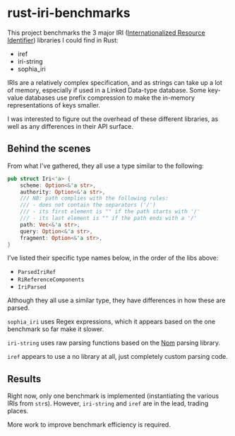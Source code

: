 # rust-iri-benchmarks

This project benchmarks the 3 major IRI ([Internationalized Resource Identifier](https://en.wikipedia.org/wiki/Internationalized_Resource_Identifier)) libraries I could find in Rust:

- iref
- iri-string
- sophia_iri

IRIs are a relatively complex specification, and as strings can take up a lot of memory, especially if used in a Linked Data-type database. Some key-value databases use prefix compression to make the in-memory representations of keys smaller.

I was interested to figure out the overhead of these different libraries, as well as any differences in their API surface.

## Behind the scenes

From what I've gathered, they all use a type similar to the following:

```rust
pub struct Iri<'a> {
    scheme: Option<&'a str>,
    authority: Option<&'a str>,
    /// NB: path complies with the following rules:
    /// - does not contain the separators ('/')
    /// - its first element is "" if the path starts with '/'
    /// - its last element is "" if the path ends with a '/'
    path: Vec<&'a str>,
    query: Option<&'a str>,
    fragment: Option<&'a str>,
}
```

I've listed their specific type names below, in the order of the libs above:

- `ParsedIriRef`
- `RiReferenceComponents`
- `IriParsed`

Although they all use a similar type, they have differences in how these are parsed.

`sophia_iri` uses Regex expressions, which it appears based on the one benchmark so far make it slower.

`iri-string` uses raw parsing functions based on the [Nom](https://github.com/Geal/nom) parsing library.

`iref` appears to use a no library at all, just completely custom parsing code.

## Results

Right now, only one benchmark is implemented (instantiating the various IRIs from `str`s). However, `iri-string` and `iref` are in the lead, trading places.

More work to improve benchmark efficiency is required.
